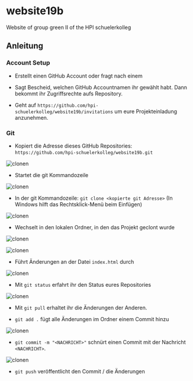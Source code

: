 # website19b
Website of group green II of the HPI schuelerkolleg

## Anleitung

### Account Setup

* Erstellt einen GitHub Account oder fragt nach einem

* Sagt Bescheid, welchen GitHub Accountnamen ihr gewählt habt. Dann bekommt ihr Zugriffsrechte aufs Repository.

* Geht auf `https://github.com/hpi-schuelerkolleg/website19b/invitations` um eure Projekteinladung anzunehmen.

### Git

* Kopiert die Adresse dieses GitHub Repositories: `https://github.com/hpi-schuelerkolleg/website19b.git`

![clonen](https://i.imgur.com/ZCM7a6g.png)

* Startet die git Kommandozeile

![clonen](https://i.imgur.com/7ynSzAc.png)

* In der git Kommandozeile: `git clone <kopierte git Adresse>` (In Windows hilft das Rechtsklick-Menü beim Einfügen)

![clonen](https://i.imgur.com/zw5cjUo.png)

* Wechselt in den lokalen Ordner, in den das Projekt geclont wurde

![clonen](https://i.imgur.com/Lb21DTC.png)

![clonen](https://i.imgur.com/gfTBcQj.png)

* Führt Änderungen an der Datei `index.html` durch

![clonen](https://i.imgur.com/d1IJeOS.png)

* Mit `git status` erfahrt ihr den Status eures Repositories

![clonen](https://i.imgur.com/Vi62Y9N.png)

* Mit `git pull` erhaltet ihr die Änderungen der Anderen.

* `git add .` fügt alle Änderungen im Ordner einem Commit hinzu

![clonen](https://i.imgur.com/LmSIwuR.png)

* `git commit -m "<NACHRICHT>"` schnürt einen Commit mit der Nachricht `<NACHRICHT>`.

![clonen](https://i.imgur.com/XRPI7bk.png)

* `git push` veröffentlicht den Commit / die Änderungen
